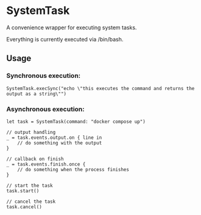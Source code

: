 # SystemTask

A convenience wrapper for executing system tasks.

Everything is currently executed via /bin/bash.

## Usage

### Synchronous execution:

    SystemTask.execSync("echo \"this executes the command and returns the output as a string\"")
    
### Asynchronous execution:

    let task = SystemTask(command: "docker compose up")
    
    // output handling
    _ = task.events.output.on { line in
        // do something with the output
    }
    
    // callback on finish
    _ = task.events.finish.once {
        // do something when the process finishes
    }

    // start the task
    task.start()
    
    // cancel the task
    task.cancel()
